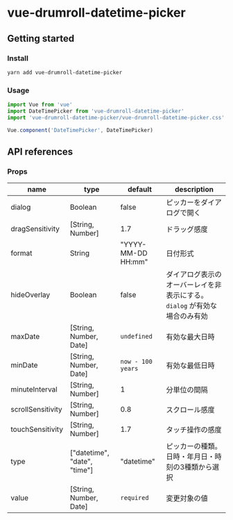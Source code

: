 # vue-drumroll-datetime-picker

## Getting started

### Install

```bash
yarn add vue-drumroll-datetime-picker
```

### Usage

```javascript
import Vue from 'vue'
import DateTimePicker from 'vue-drumroll-datetime-picker'
import 'vue-drumroll-datetime-picker/vue-drumroll-datetime-picker.css'

Vue.component('DateTimePicker', DateTimePicker)
```

## API references

### Props
|name|type|default|description|
|---|---|---|---|
|dialog|Boolean|false|ピッカーをダイアログで開く|
|dragSensitivity|[String, Number]|1.7|ドラッグ感度|
|format|String|"YYYY-MM-DD HH:mm"|日付形式|
|hideOverlay|Boolean|false|ダイアログ表示のオーバーレイを非表示にする。`dialog` が有効な場合のみ有効|
|maxDate|[String, Number, Date]|`undefined`|有効な最大日時|
|minDate|[String, Number, Date]|`now - 100 years`|有効な最低日時|
|minuteInterval|[String, Number]|1|分単位の間隔|
|scrollSensitivity|[String, Number]|0.8|スクロール感度|
|touchSensitivity|[String, Number]|1.7|タッチ操作の感度|
|type|["datetime", "date", "time"]|"datetime"|ピッカーの種類。日時・年月日・時刻の3種類から選択|
|value|[String, Number, Date]|`required`|変更対象の値|
